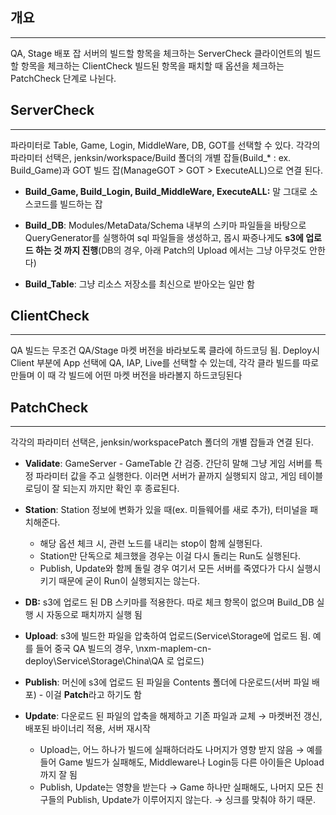 ## 개요
---
QA, Stage 배포 잡
서버의 빌드할 항목을 체크하는 ServerCheck
클라이언트의 빌드할  항목을 체크하는 ClientCheck
빌드된 항목을 패치할 때 옵션을 체크하는 PatchCheck 
단계로 나뉜다.

## ServerCheck
---
파라미터로 Table, Game, Login, MiddleWare, DB, GOT를 선택할 수 있다.
각각의 파라미터 선택은, jenksin/workspace/Build 폴더의 개별 잡들(Build_* : ex. Build_Game)과 GOT 빌드 잡(ManageGOT > GOT > ExecuteALL)으로 연결 된다.

- **Build_Game, Build_Login, Build_MiddleWare, ExecuteALL:** 말 그대로 소스코드를 빌드하는 잡

- **Build_DB**: Modules/MetaData/Schema 내부의 스키마 파일들을 바탕으로 QueryGenerator를 실행하여 sql 파일들을 생성하고, 몹시 짜증나게도 **s3에 업로드 하는 것 까지 진행**(DB의 경우, 아래 Patch의 Upload 에서는 그냥 아무것도 안한다)

- **Build_Table**: 그냥 리소스 저장소를 최신으로 받아오는 일만 함


## ClientCheck
---
QA 빌드는 무조건 QA/Stage 마켓 버전을 바라보도록 클라에 하드코딩 됨.
Deploy시 Client 부분에 App 선택에 QA, IAP, Live를 선택할 수 있는데, 각각 클라 빌드를 따로 만들며 이 때 각 빌드에 어떤 마켓 버전을 바라볼지 하드코딩된다


## PatchCheck
---
각각의 파라미터 선택은, jenksin/workspacePatch 폴더의 개별 잡들과 연결 된다.

- **Validate**: GameServer - GameTable 간 검증. 간단히 말해 그냥 게임 서버를 특정 파라미터 값을 주고 실행한다. 이러면 서버가 끝까지 실행되지 않고, 게임 테이블 로딩이 잘 되는지 까지만 확인 후 종료된다.

- **Station**: Station 정보에 변화가 있을 때(ex. 미들웨어를 새로 추가), 터미널을 패치해준다.
	- 해당 옵션 체크 시, 관련 노드를 내리는 stop이 함께 실행된다.
	- Station만 단독으로 체크했을 경우는 이걸 다시 돌리는 Run도 실행된다.
	- Publish, Update와 함께 돌릴 경우 여기서 모든 서버를 죽였다가 다시 실행시키기 때문에 굳이 Run이 실행되지는 않는다.

- **DB:** s3에 업로드 된 DB 스키마를 적용한다. 따로 체크 항목이 없으며 Build_DB 실행 시 자동으로 패치까지 실행 됨

- **Upload**: s3에 빌드한 파일을 압축하여 업로드(Service\Storage에 업로드 됨. 예를 들어 중국 QA 빌드의 경우, \nxm-maplem-cn-deploy\Service\Storage\China\QA 로 업로드)

- **Publish**: 머신에 s3에 업로드 된 파일을 Contents 폴더에 다운로드(서버 파일 배포) - 이걸 **Patch**라고 하기도 함

- **Update**: 다운로드 된 파일의 압축을 해제하고 기존 파일과 교체 → 마켓버전 갱신, 배포된 바이너리 적용, 서버 재시작
	- Upload는, 어느 하나가 빌드에 실패하더라도 나머지가 영향 받지 않음 → 예를 들어 Game 빌드가 실패해도, Middleware나 Login등 다른 아이들은 Upload까지 잘 됨
	- Publish, Update는 영향을 받는다 → Game 하나만 실패해도, 나머지 모든 친구들의 Publish, Update가 이루어지지 않는다. → 싱크를 맞춰야 하기 때문.
